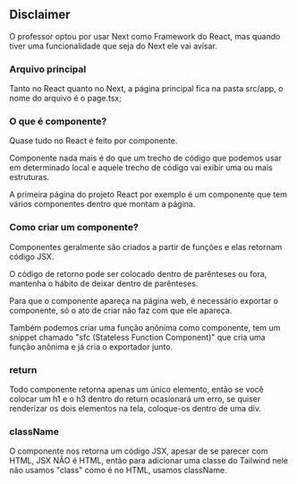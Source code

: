 ## Disclaimer

O professor optou por usar Next como Framework do React, mas quando tiver uma funcionalidade que seja do Next ele vai avisar.

### Arquivo principal

Tanto no React quanto no Next, a página principal fica na pasta src/app, o nome do arquivo é o page.tsx;

### O que é componente?

Quase tudo no React é feito por componente.

Componente nada mais é do que um trecho de código que podemos usar em determinado local e aquele trecho de código vai exibir uma ou mais estruturas.

A primeira página do projeto React por exemplo é um componente que tem vários componentes dentro que montam a página.

### Como criar um componente?

Componentes geralmente são criados a partir de funções e elas retornam código JSX.

O código de retorno pode ser colocado dentro de parênteses ou fora, mantenha o hábito de deixar dentro de parênteses.

Para que o componente apareça na página web, é necessário exportar o componente, só o ato de criar não faz com que ele apareça.

Também podemos criar uma função anônima como componente, tem um snippet chamado "sfc (Stateless Function Component)" que cria uma função anônima e já cria o exportador junto.

### return

Todo componente retorna apenas um único elemento, então se você colocar um h1 e o h3 dentro do return ocasionará um erro, se quiser renderizar os dois elementos na tela, coloque-os dentro de uma div.

### className

O componente nos retorna um código JSX, apesar de se parecer com HTML, JSX NÃO é HTML, então para adicionar uma classe do Tailwind nele não usamos "class" como é no HTML, usamos className.
